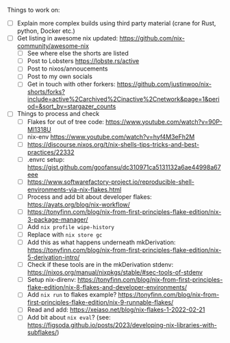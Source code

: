 
Things to work on:

* [ ] Explain more complex builds using third party material (crane for Rust, python, Docker etc.)
* [ ] Get listing in awesome nix updated: https://github.com/nix-community/awesome-nix
  * [ ] See where else the shorts are listed
  * [ ] Post to Lobsters https://lobste.rs/active
  * [ ] Post to nixos/annoucements
  * [ ] Post to my own socials
  * [ ] Get in touch with other forkers: https://github.com/justinwoo/nix-shorts/forks?include=active%2Carchived%2Cinactive%2Cnetwork&page=1&period=&sort_by=stargazer_counts
* [ ] Things to process and check
  * [ ] Flakes for out of tree code: https://www.youtube.com/watch?v=90P-Ml1318U
  * [ ] nix-env https://www.youtube.com/watch?v=hyf4M3eFh2M
  * [ ] https://discourse.nixos.org/t/nix-shells-tips-tricks-and-best-practices/22332
  * [ ] .envrc setup: https://gist.github.com/goofansu/dc310971ca5131132a6ae44998a67eee
  * [ ] https://www.softwarefactory-project.io/reproducible-shell-environments-via-nix-flakes.html
  * [ ] Process and add bit about developer flakes: https://ayats.org/blog/nix-workflow/
  * [ ] https://tonyfinn.com/blog/nix-from-first-principles-flake-edition/nix-3-package-manager/
  * [ ] Add `nix profile wipe-history`
  * [ ] Replace with `nix store gc`
  * [ ] Add this as what happens underneath mkDerivation: https://tonyfinn.com/blog/nix-from-first-principles-flake-edition/nix-5-derivation-intro/
  * [ ] Check if these tools are in the mkDerivation stdenv: https://nixos.org/manual/nixpkgs/stable/#sec-tools-of-stdenv
  * [ ] Setup nix-direnv: https://tonyfinn.com/blog/nix-from-first-principles-flake-edition/nix-8-flakes-and-developer-environments/
  * [ ] Add `nix run` to flakes example? https://tonyfinn.com/blog/nix-from-first-principles-flake-edition/nix-9-runnable-flakes/
  * [ ] Read and add: https://xeiaso.net/blog/nix-flakes-1-2022-02-21
  * [ ] Add bit about `nix eval`? (see: https://figsoda.github.io/posts/2023/developing-nix-libraries-with-subflakes/)